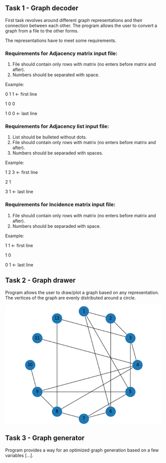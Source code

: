 ## Task 1 - Graph decoder

First task revolves around different graph representations and their connection between each other. The program allows the user to convert a graph from a file to the other forms.

The representations have to meet some requirements.

### Requirements for Adjacency matrix input file:

1. File should contain only rows with matrix (no enters before matrix and after).
2. Numbers should be separated with space.

Example:

0 1 1 <- first line

1 0 0

1 0 0 <- last line

### Requirements for Adjacency list input file:

1. List should be bulleted without dots.
2. File should contain only rows with matrix (no enters before matrix and after).
3. Numbers should be separaded with spaces.

Example:

1 2 3 <- first line

2 1

3 1 <- last line

### Requirements for Incidence matrix input file:

1. File should contain only rows with matrix (no enters before matrix and after).
2. Numbers should be separaded with space.

Example:

1 1 <- first line

1 0

0 1 <- last line

## Task 2 - Graph drawer

Program allows the user to draw/plot a graph based on any representation. The vertices of the graph are evenly distributed around a circle.

![graph_pic](https://github.com/nerooc/graphs/blob/fix-import-errors/Lab01/Preview/graph_picture.png)

## Task 3 - Graph generator

Program provides a way for an optimized graph generation based on a few variables [...].
